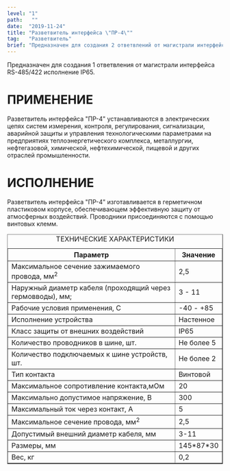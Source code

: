 ```yaml
---
level: "1"
path:   ""
date:  "2019-11-24"
title: "Разветвитель интерфейса \"ПР-4\""
tag:   "Разветвитель"
brief: "Предназначен для создания 2 ответвлений от магистрали интерфейса RS-485/422 исполнение IP65."
---
```


<p>Предназначен для создания 1 ответвления от магистрали интерфейса RS-485/422 исполнение IP65.</p>
<h1>ПРИМЕНЕНИЕ</h1>
<p>Разветвитель интерфейса "ПР-4" устанавливаются в электрических цепях систем измерения, контроля, регулирования, сигнализации, аварийной защиты и управления технологическими параметрами на предприятиях теплоэнергетического комплекса, металлургии, нефтегазовой, химической, нефтехимической, пищевой и других отраслей промышленности.</p>
<h1><strong>ИСПОЛНЕНИЕ</strong></h1>
<p>Разветвитель интерфейса "ПР-4" изготавливается в герметичном пластиковом корпусе, обеспечивающем эффективную защиту от атмосферных воздействий. Проводники присоединяются с помощью винтовых клемм.</p>
<table border="1" class="tech-table"><caption>ТЕХНИЧЕСКИЕ ХАРАКТЕРИСТИКИ</caption>
<tbody>
<tr><th>Параметр</th><th>Значение</th></tr>
<tr>
<td class="td-1">Максимальное сечение зажимаемого провода, мм<sup>2</sup></td>
<td class="td-2">2,5</td>
</tr>
<tr>
<td class="td-1">Наружный диаметр кабеля (проходящий через гермовводы), мм;</td>
<td class="td-2">3 - 11</td>
</tr>
<tr>
<td class="td-1">Рабочие условия применения, С</td>
<td class="td-2">-40 - +85</td>
</tr>
<tr>
<td class="td-1">Исполнение устройства</td>
<td class="td-2">Настенное</td>
</tr>
<tr>
<td class="td-1">Класс защиты от внешних воздействий</td>
<td class="td-2">IP65</td>
</tr>
<tr>
<td class="td-1">Количество проводников в шине, шт.</td>
<td class="td-2">Не более 5</td>
</tr>
<tr>
<td class="td-1">Количество подключаемых к шине устройств, шт.</td>
<td class="td-2">Не более 2</td>
</tr>
<tr>
<td class="td-1">Тип контакта</td>
<td class="td-2">Винтовой</td>
</tr>
<tr>
<td class="td-1">Максимальное сопротивление контакта,мОм</td>
<td class="td-2">20</td>
</tr>
<tr>
<td class="td-1">Максимально допустимое напряжение, В</td>
<td class="td-2">300</td>
</tr>
<tr>
<td class="td-1">Максимальный ток через контакт, А</td>
<td class="td-2">5</td>
</tr>
<tr>
<td class="td-1">Максимальное сечение провода, мм<sup>2</sup></td>
<td class="td-2">2,5</td>
</tr>
<tr>
<td class="td-1">Допустимый внешний диаметр кабеля, мм</td>
<td class="td-2">3-11</td>
</tr>
<tr>
<td class="td-1">Размеры, мм</td>
<td class="td-2">145*87*30</td>
</tr>
<tr>
<td class="td-1">Вес, кг</td>
<td class="td-2">0,2</td>
</tr>
</tbody>
</table>